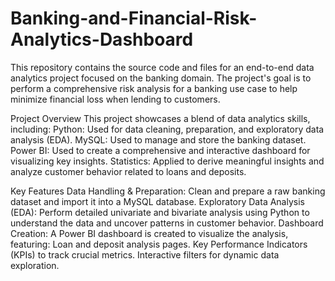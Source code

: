 # Banking-and-Financial-Risk-Analytics-Dashboard

This repository contains the source code and files for an end-to-end data analytics project focused on the banking domain. The project's goal is to perform a comprehensive risk analysis for a banking use case to help minimize financial loss when lending to customers.

Project Overview
This project showcases a blend of data analytics skills, including:
Python: Used for data cleaning, preparation, and exploratory data analysis (EDA).
MySQL: Used to manage and store the banking dataset.
Power BI: Used to create a comprehensive and interactive dashboard for visualizing key insights.
Statistics: Applied to derive meaningful insights and analyze customer behavior related to loans and deposits.

Key Features
Data Handling & Preparation: Clean and prepare a raw banking dataset and import it into a MySQL database.
Exploratory Data Analysis (EDA): Perform detailed univariate and bivariate analysis using Python to understand the data and uncover patterns in customer behavior.
Dashboard Creation: A Power BI dashboard is created to visualize the analysis, featuring:
Loan and deposit analysis pages.
Key Performance Indicators (KPIs) to track crucial metrics.
Interactive filters for dynamic data exploration.

